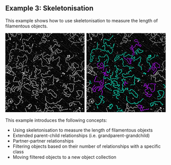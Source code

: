 Example 3: Skeletonisation
---------------------------

This example shows how to use skeletonisation to measure the length of filamentous objects.   

![Example output](./resources/example.png)

This example introduces the following concepts:
- Using skeletonisation to measure the length of filamentous objexts
- Extended parent-child relationships (i.e. grandparent-grandchild)
- Partner-partner relationships
- Filtering objects based on their number of relationships with a specific class
- Moving filtered objects to a new object collection